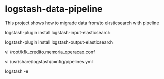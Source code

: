 # logstash-data-pipeline
This project shows how to migrade data from/to elasticsearch with pipeline

  logstash-plugin install logstash-input-elasticsearch

  logstash-plugin install logstash-output-elasticsearch

  vi /root/kfk_credito.memoria_operacao.conf
  
  vi /usr/share/logstash/config/pipelines.yml
  
  logstash -e
  

